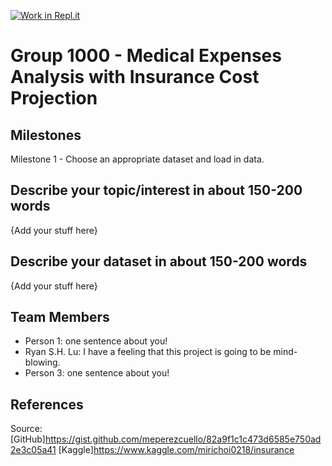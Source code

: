 [![Work in Repl.it](https://classroom.github.com/assets/work-in-replit-14baed9a392b3a25080506f3b7b6d57f295ec2978f6f33ec97e36a161684cbe9.svg)](https://classroom.github.com/online_ide?assignment_repo_id=361469&assignment_repo_type=GroupAssignmentRepo)
# Group 1000 - Medical Expenses Analysis with Insurance Cost Projection



## Milestones

Milestone 1 - Choose an appropriate dataset and load in data.

## Describe your topic/interest in about 150-200 words

{Add your stuff here}

## Describe your dataset in about 150-200 words

{Add your stuff here}

## Team Members

- Person 1: one sentence about you!
- Ryan S.H. Lu: I have a feeling that this project is going to be mind-blowing.
- Person 3: one sentence about you!

## References

Source:
[GitHub]https://gist.github.com/meperezcuello/82a9f1c1c473d6585e750ad2e3c05a41
[Kaggle]https://www.kaggle.com/mirichoi0218/insurance